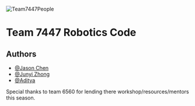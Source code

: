 ![Team7447People](https://media.discordapp.net/attachments/944474807536320532/1090091154323800104/IMG_2352.jpg?width=1014&height=676)
# Team 7447 Robotics Code

## Authors

- [@Jason Chen](https://github.com/JaxonTekk)
- [@Junyi Zhong](https://github.com/Johnny0902)
- [@Aditya](https://github.com/Monykus7)

Special thanks to team 6560 for lending there workshop/resources/mentors this season.
